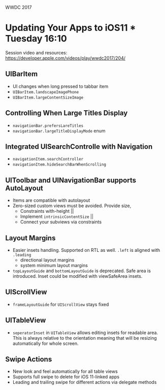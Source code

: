 WWDC 2017

# Updating Your Apps to iOS11 * Tuesday 16:10
Session video and resources: https://developer.apple.com/videos/play/wwdc2017/204/

## UIBarItem
  - UI changes when long pressed to tabbar item
  - `UIBarItem.landscapeImagePhone`
  - `UIBarItem.largeContentSizeImage`
## Controlling When Large Titles Display
  - `navigationBar.prefersLareTitles`
  - `navigationBar.largeTitleDisplayMode` enum
## Integrated UISearchControlle with Navigation
  - `navigationItem.searchController`
  - `navigationItem.hideSearchBarWhenScrolling`
## UIToolbar and UINavigationBar supports AutoLayout
  - Items are compatible with autolayout
  - Zero-sized custom views must be avoided. Provide size,
    - Constraints with-height ||
    - Implement `intrinsicContentSize` ||
    - Connect your subviews via constraints
## Layout Margins
  - Easier insets handling. Supported on RTL as well. `.left` is aligned with `.leading`
    - directional layout margins
    - system minimum layout margins
  - `topLayoutGuide` and `bottomLayoutGuide` is deprecated. Safe area is introduced. Inset could be modified with viewSafeArea insets.
## UIScrollView
  - `frameLayoutGuide` for `UIScrollView` stays fixed
## UITableView
  - `seperatorInset` in `UITableView` allows editing insets for readable area. This is always relative to the orientation meaning that will be resizing automatically for whole screen.
## Swipe Actions
  - New look and feel automatically for all table views
  - Supports full swipe to delete for iOS 11-linked apps
  - Leading and trailing swipe for different actions via delegate methods
